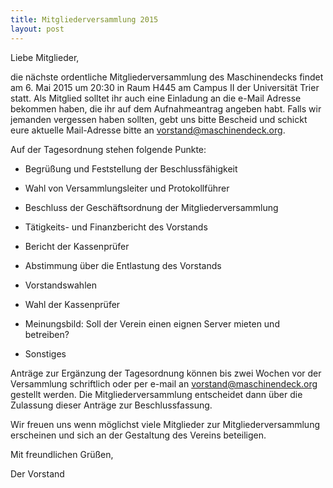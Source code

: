 ```yaml
---
title: Mitgliederversammlung 2015
layout: post
---
```


Liebe Mitglieder,

die nächste ordentliche Mitgliederversammlung des Maschinendecks findet am 6. Mai 2015 um 20:30 in Raum H445 am Campus II der Universität Trier statt.
Als Mitglied solltet ihr auch eine Einladung an die e-Mail Adresse bekommen haben, die ihr auf dem Aufnahmeantrag angeben habt. Falls wir jemanden vergessen haben sollten, gebt uns bitte Bescheid und schickt eure aktuelle Mail-Adresse bitte an vorstand@maschinendeck.org.


Auf der Tagesordnung stehen folgende Punkte:

* Begrüßung und Feststellung der Beschlussfähigkeit

* Wahl von Versammlungsleiter und Protokollführer

* Beschluss der Geschäftsordnung der Mitgliederversammlung

* Tätigkeits- und Finanzbericht des Vorstands

* Bericht der Kassenprüfer

* Abstimmung über die Entlastung des Vorstands

* Vorstandswahlen

* Wahl der Kassenprüfer

* Meinungsbild: Soll der Verein einen eignen Server mieten und betreiben?

* Sonstiges


Anträge zur Ergänzung der Tagesordnung können bis zwei Wochen vor der Versammlung schriftlich oder per e-mail an vorstand@maschinendeck.org gestellt werden. Die Mitgliederversammlung entscheidet dann über die Zulassung dieser Anträge zur Beschlussfassung.


Wir freuen uns wenn möglichst viele Mitglieder zur Mitgliederversammlung erscheinen und sich an der Gestaltung des Vereins beteiligen.


Mit freundlichen Grüßen,

Der Vorstand